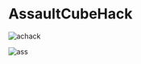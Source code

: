 # AssaultCubeHack

![achack](https://user-images.githubusercontent.com/32415358/54090328-70609f00-43b6-11e9-9217-1b12a5ae1728.PNG)

![ass](https://user-images.githubusercontent.com/32415358/54090329-70f93580-43b6-11e9-8178-df6f17329012.png)
